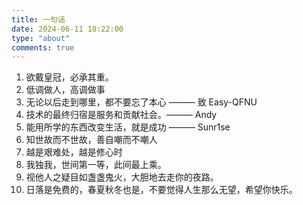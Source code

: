 ```yaml
---
title: 一句话
date: 2024-06-11 18:22:00
type: "about"
comments: true
---
```


1. 欲戴皇冠，必承其重。
2. 低调做人，高调做事
3. 无论以后走到哪里，都不要忘了本心 ——— 致 Easy-QFNU
4. 技术的最终归宿是服务和贡献社会。——— Andy
5. 能用所学的东西改变生活，就是成功 ——— Sunr1se
6. 知世故而不世故，善自嘲而不嘲人
7. 越是艰难处，越是修心时
8. 我独我，世间第一等，此间最上乘。
9. 视他人之疑目如盏盏鬼火，大胆地去走你的夜路。
10. 日落是免费的，春夏秋冬也是，不要觉得人生那么无望，希望你快乐。
